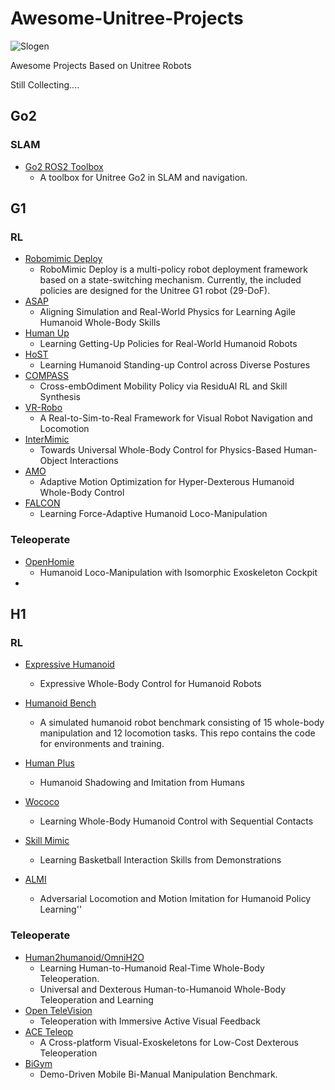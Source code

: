 # Awesome-Unitree-Projects

![Slogen](https://oss-global-cdn.unitree.com/static/20682693a06f4a7d8314a00b24ff5404_2240x480.jpg)

Awesome Projects Based on Unitree Robots

Still Collecting....

## Go2

### SLAM

- [Go2 ROS2 Toolbox](https://github.com/andy-zhuo-02/go2_ros2_toolbox)
  - A toolbox for Unitree Go2 in SLAM and navigation.

## G1

### RL

- [Robomimic Deploy](https://github.com/ccrpRepo/RoboMimic_Deploy)
  - RoboMimic Deploy is a multi-policy robot deployment framework based on a state-switching mechanism. Currently, the included policies are designed for the Unitree G1 robot (29-DoF).
- [ASAP](https://github.com/LeCAR-Lab/ASAP)
  - Aligning Simulation and Real-World Physics for Learning Agile Humanoid Whole-Body Skills
- [Human Up](https://github.com/RunpeiDong/humanup)
  - Learning Getting-Up Policies for Real-World Humanoid Robots
- [HoST](https://github.com/OpenRobotLab/HoST)
  - Learning Humanoid Standing-up Control across Diverse Postures
- [COMPASS](https://github.com/NVlabs/COMPASS)
  - Cross-embOdiment Mobility Policy via ResiduAl RL and Skill Synthesis
- [VR-Robo](https://github.com/zst1406217/VR-Robo)
  - A Real-to-Sim-to-Real Framework for Visual Robot Navigation and Locomotion
- [InterMimic](https://github.com/Sirui-Xu/InterMimic)
  - Towards Universal Whole-Body Control for Physics-Based Human-Object Interactions
- [AMO](https://github.com/OpenTeleVision/AMO)
  - Adaptive Motion Optimization for Hyper-Dexterous Humanoid Whole-Body Control
- [FALCON](https://github.com/LeCAR-Lab/FALCON)
  - Learning Force-Adaptive Humanoid Loco-Manipulation

### Teleoperate

- [OpenHomie](https://github.com/OpenRobotLab/OpenHomie)
  - Humanoid Loco-Manipulation with Isomorphic Exoskeleton Cockpit
- 

## H1

### RL

- [Expressive Humanoid](https://github.com/chengxuxin/expressive-humanoid)

  - Expressive Whole-Body Control for Humanoid Robots
- [Humanoid Bench](https://github.com/carlosferrazza/humanoid-bench)

  - A simulated humanoid robot benchmark consisting of 15 whole-body manipulation and 12 locomotion tasks. This repo contains the code for environments and training.
- [Human Plus](https://github.com/MarkFzp/humanplus)

  - Humanoid Shadowing and Imitation from Humans
- [Wococo](https://github.com/LeCAR-Lab/wococo)

  - Learning Whole-Body Humanoid Control with Sequential Contacts
- [Skill Mimic](https://github.com/wyhuai/SkillMimic)

  - Learning Basketball Interaction Skills from Demonstrations
- [ALMI](https://almi-humanoid.github.io/)

  - Adversarial Locomotion and Motion Imitation for Humanoid Policy Learning''

### Teleoperate

- [Human2humanoid/OmniH2O](https://github.com/LeCAR-Lab/human2humanoid)
  - Learning Human-to-Humanoid Real-Time Whole-Body Teleoperation.
  - Universal and Dexterous Human-to-Humanoid Whole-Body Teleoperation and Learning
- [Open TeleVision](https://github.com/OpenTeleVision/TeleVision)
  - Teleoperation with Immersive Active Visual Feedback
- [ACE Teleop](https://github.com/ACETeleop/ACETeleop)
  - A Cross-platform Visual-Exoskeletons for Low-Cost Dexterous Teleoperation
- [BiGym](https://github.com/chernyadev/bigym)
  - Demo-Driven Mobile Bi-Manual Manipulation Benchmark.
